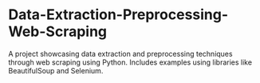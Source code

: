 # Data-Extraction-Preprocessing-Web-Scraping
A project showcasing data extraction and preprocessing techniques through web scraping using Python. Includes examples using libraries like BeautifulSoup and Selenium.
